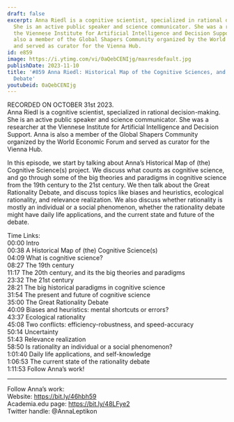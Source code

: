```yaml
---
draft: false
excerpt: Anna Riedl is a cognitive scientist, specialized in rational decision-making.
  She is an active public speaker and science communicator. She was a researcher at
  the Viennese Institute for Artificial Intelligence and Decision Support. Anna is
  also a member of the Global Shapers Community organized by the World Economic Forum
  and served as curator for the Vienna Hub.
id: e859
image: https://i.ytimg.com/vi/0aQebCENIjg/maxresdefault.jpg
publishDate: 2023-11-10
title: '#859 Anna Riedl: Historical Map of the Cognitive Sciences, and the Great Rationality
  Debate'
youtubeid: 0aQebCENIjg
---
```

RECORDED ON OCTOBER 31st 2023.  
Anna Riedl is a cognitive scientist, specialized in rational decision-making. She is an active public speaker and science communicator. She was a researcher at the Viennese Institute for Artificial Intelligence and Decision Support. Anna is also a member of the Global Shapers Community organized by the World Economic Forum and served as curator for the Vienna Hub.

In this episode, we start by talking about Anna’s Historical Map of (the) Cognitive Science(s) project. We discuss what counts as cognitive science, and go through some of the big theories and paradigms in cognitive science from the 19th century to the 21st century. We then talk about the Great Rationality Debate, and discuss topics like biases and heuristics, ecological rationality, and relevance realization. We also discuss whether rationality is mostly an individual or a social phenomenon, whether the rationality debate might have daily life applications, and the current state and future of the debate.

Time Links:  
00:00  Intro  
00:38  A Historical Map of (the) Cognitive Science(s)  
04:09  What is cognitive science?  
08:27  The 19th century  
11:17  The 20th century, and its the big theories and paradigms  
23:32  The 21st century  
28:21  The big historical paradigms in cognitive science  
31:54  The present and future of cognitive science  
35:00  The Great Rationality Debate  
40:09  Biases and heuristics: mental shortcuts or errors?  
43:37  Ecological rationality  
45:08  Two conflicts: efficiency-robustness, and speed-accuracy  
50:14  Uncertainty  
51:43  Relevance realization  
58:50  Is rationality an individual or a social phenomenon?  
1:01:40  Daily life applications, and self-knowledge  
1:06:53  The current state of the rationality debate  
1:11:53  Follow Anna’s work!

---

Follow Anna’s work:  
Website: https://bit.ly/46hbh59  
Academia.edu page: https://bit.ly/48LFye2  
Twitter handle: @AnnaLeptikon
